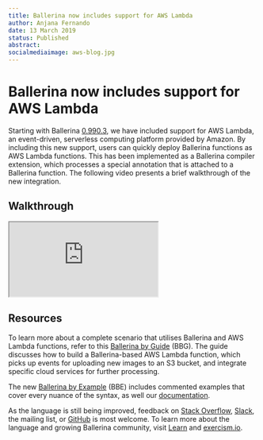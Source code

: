 ```yaml
---
title: Ballerina now includes support for AWS Lambda
author: Anjana Fernando
date: 13 March 2019
status: Published
abstract: 
socialmediaimage: aws-blog.jpg
---
```


# Ballerina now includes support for AWS Lambda

Starting with Ballerina [0.990.3](https://ballerina.io/downloads/), we have included support for AWS Lambda, an event-driven, serverless computing platform provided by Amazon. By including this new support, users can quickly deploy Ballerina functions as AWS Lambda functions. This has been implemented as a Ballerina compiler extension, which processes a special annotation that is attached to a Ballerina function. The following video presents a brief walkthrough of the new integration. 

## Walkthrough

<div class="embed-responsive embed-responsive-16by9">
  <iframe class="embed-responsive-item" src="https://www.youtube.com/embed/gUl91P-FApk" allowfullscreen></iframe>
</div>

## Resources

To learn more about a complete scenario that utilises Ballerina and AWS Lambda functions, refer to this [Ballerina by Guide](https://ballerina.io/learn/by-guide/ballerina-awslambda-deployment/) (BBG). The guide discusses how to build a Ballerina-based AWS Lambda function, which picks up events for uploading new images to an S3 bucket, and integrate specific cloud services for further processing. 

The new [Ballerina by Example](https://ballerina.io/learn/by-example/awslambda-deployment.html) (BBE) includes commented examples that cover every nuance of the syntax, as well our [documentation](https://ballerina.io/learn/api-docs/ballerinax/awslambda.html).

As the language is still being improved, feedback on [Stack Overflow](https://stackoverflow.com/tags/ballerina/info), [Slack](https://ballerina.io/open-source/slack/), the mailing list, or [GitHub](https://github.com/ballerina-platform/ballerina-lang) is most welcome. To learn more about the language and growing Ballerina community, visit [Learn](https://ballerina.io/learn/) and [exercism.io](https://exercism.io/tracks/ballerina). 

